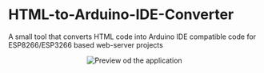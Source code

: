 # HTML-to-Arduino-IDE-Converter
A small tool that converts HTML code into Arduino IDE compatible code for ESP8266/ESP3266 based web-server projects

<p align="center"><img alt="Preview od the application" src="https://github.com/Wombat21Coding/HTML-to-Arduino-IDE-Converter/blob/master/win_application.PNG"></p>

